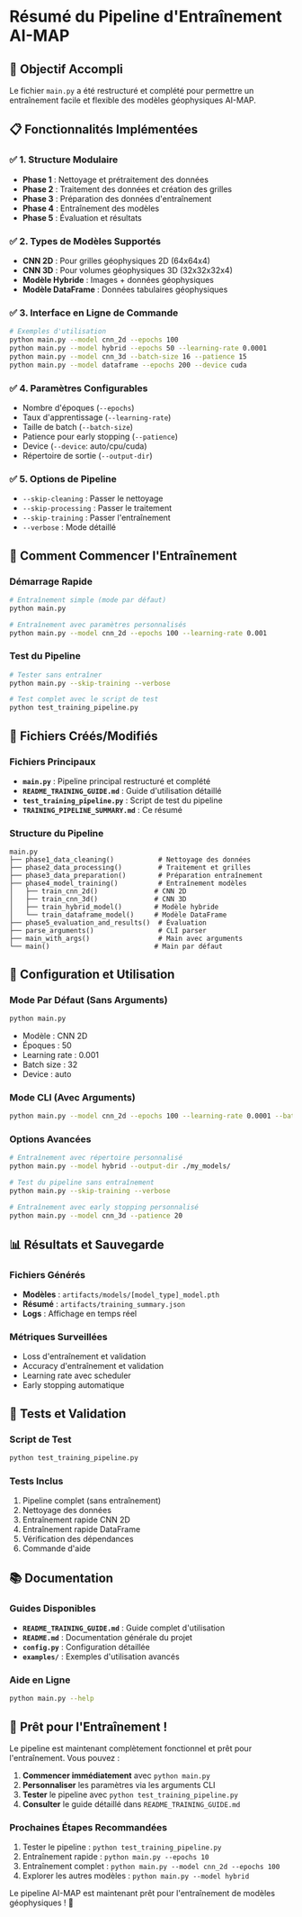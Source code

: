 # Résumé du Pipeline d'Entraînement AI-MAP

## 🎯 Objectif Accompli

Le fichier `main.py` a été restructuré et complété pour permettre un entraînement facile et flexible des modèles géophysiques AI-MAP.

## 📋 Fonctionnalités Implémentées

### ✅ 1. Structure Modulaire
- **Phase 1** : Nettoyage et prétraitement des données
- **Phase 2** : Traitement des données et création des grilles
- **Phase 3** : Préparation des données d'entraînement
- **Phase 4** : Entraînement des modèles
- **Phase 5** : Évaluation et résultats

### ✅ 2. Types de Modèles Supportés
- **CNN 2D** : Pour grilles géophysiques 2D (64x64x4)
- **CNN 3D** : Pour volumes géophysiques 3D (32x32x32x4)
- **Modèle Hybride** : Images + données géophysiques
- **Modèle DataFrame** : Données tabulaires géophysiques

### ✅ 3. Interface en Ligne de Commande
```bash
# Exemples d'utilisation
python main.py --model cnn_2d --epochs 100
python main.py --model hybrid --epochs 50 --learning-rate 0.0001
python main.py --model cnn_3d --batch-size 16 --patience 15
python main.py --model dataframe --epochs 200 --device cuda
```

### ✅ 4. Paramètres Configurables
- Nombre d'époques (`--epochs`)
- Taux d'apprentissage (`--learning-rate`)
- Taille de batch (`--batch-size`)
- Patience pour early stopping (`--patience`)
- Device (`--device`: auto/cpu/cuda)
- Répertoire de sortie (`--output-dir`)

### ✅ 5. Options de Pipeline
- `--skip-cleaning` : Passer le nettoyage
- `--skip-processing` : Passer le traitement
- `--skip-training` : Passer l'entraînement
- `--verbose` : Mode détaillé

## 🚀 Comment Commencer l'Entraînement

### Démarrage Rapide
```bash
# Entraînement simple (mode par défaut)
python main.py

# Entraînement avec paramètres personnalisés
python main.py --model cnn_2d --epochs 100 --learning-rate 0.001
```

### Test du Pipeline
```bash
# Tester sans entraîner
python main.py --skip-training --verbose

# Test complet avec le script de test
python test_training_pipeline.py
```

## 📁 Fichiers Créés/Modifiés

### Fichiers Principaux
- **`main.py`** : Pipeline principal restructuré et complété
- **`README_TRAINING_GUIDE.md`** : Guide d'utilisation détaillé
- **`test_training_pipeline.py`** : Script de test du pipeline
- **`TRAINING_PIPELINE_SUMMARY.md`** : Ce résumé

### Structure du Pipeline
```
main.py
├── phase1_data_cleaning()           # Nettoyage des données
├── phase2_data_processing()         # Traitement et grilles
├── phase3_data_preparation()        # Préparation entraînement
├── phase4_model_training()          # Entraînement modèles
│   ├── train_cnn_2d()              # CNN 2D
│   ├── train_cnn_3d()              # CNN 3D
│   ├── train_hybrid_model()        # Modèle hybride
│   └── train_dataframe_model()     # Modèle DataFrame
├── phase5_evaluation_and_results()  # Évaluation
├── parse_arguments()                # CLI parser
├── main_with_args()                 # Main avec arguments
└── main()                          # Main par défaut
```

## 🔧 Configuration et Utilisation

### Mode Par Défaut (Sans Arguments)
```bash
python main.py
```
- Modèle : CNN 2D
- Époques : 50
- Learning rate : 0.001
- Batch size : 32
- Device : auto

### Mode CLI (Avec Arguments)
```bash
python main.py --model cnn_2d --epochs 100 --learning-rate 0.0001 --batch-size 16 --device cuda
```

### Options Avancées
```bash
# Entraînement avec répertoire personnalisé
python main.py --model hybrid --output-dir ./my_models/

# Test du pipeline sans entraînement
python main.py --skip-training --verbose

# Entraînement avec early stopping personnalisé
python main.py --model cnn_3d --patience 20
```

## 📊 Résultats et Sauvegarde

### Fichiers Générés
- **Modèles** : `artifacts/models/[model_type]_model.pth`
- **Résumé** : `artifacts/training_summary.json`
- **Logs** : Affichage en temps réel

### Métriques Surveillées
- Loss d'entraînement et validation
- Accuracy d'entraînement et validation
- Learning rate avec scheduler
- Early stopping automatique

## 🧪 Tests et Validation

### Script de Test
```bash
python test_training_pipeline.py
```

### Tests Inclus
1. Pipeline complet (sans entraînement)
2. Nettoyage des données
3. Entraînement rapide CNN 2D
4. Entraînement rapide DataFrame
5. Vérification des dépendances
6. Commande d'aide

## 📚 Documentation

### Guides Disponibles
- **`README_TRAINING_GUIDE.md`** : Guide complet d'utilisation
- **`README.md`** : Documentation générale du projet
- **`config.py`** : Configuration détaillée
- **`examples/`** : Exemples d'utilisation avancés

### Aide en Ligne
```bash
python main.py --help
```

## 🎉 Prêt pour l'Entraînement !

Le pipeline est maintenant complètement fonctionnel et prêt pour l'entraînement. Vous pouvez :

1. **Commencer immédiatement** avec `python main.py`
2. **Personnaliser** les paramètres via les arguments CLI
3. **Tester** le pipeline avec `python test_training_pipeline.py`
4. **Consulter** le guide détaillé dans `README_TRAINING_GUIDE.md`

### Prochaines Étapes Recommandées
1. Tester le pipeline : `python test_training_pipeline.py`
2. Entraînement rapide : `python main.py --epochs 10`
3. Entraînement complet : `python main.py --model cnn_2d --epochs 100`
4. Explorer les autres modèles : `python main.py --model hybrid`

Le pipeline AI-MAP est maintenant prêt pour l'entraînement de modèles géophysiques ! 🚀

